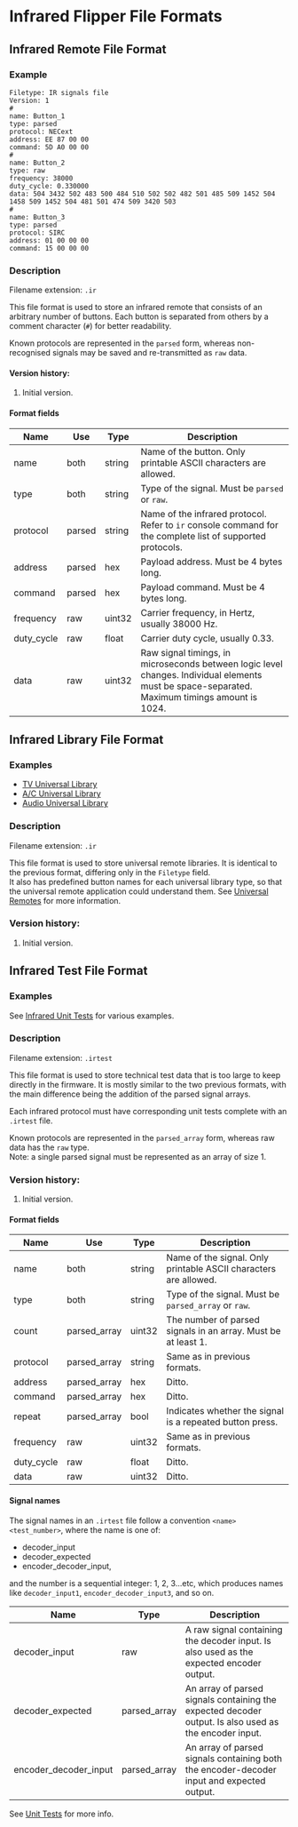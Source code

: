 # Infrared Flipper File Formats

## Infrared Remote File Format
### Example

    Filetype: IR signals file
    Version: 1
    # 
    name: Button_1
    type: parsed
    protocol: NECext
    address: EE 87 00 00
    command: 5D A0 00 00
    #
    name: Button_2
    type: raw
    frequency: 38000
    duty_cycle: 0.330000
    data: 504 3432 502 483 500 484 510 502 502 482 501 485 509 1452 504 1458 509 1452 504 481 501 474 509 3420 503
    #
    name: Button_3
    type: parsed
    protocol: SIRC
    address: 01 00 00 00
    command: 15 00 00 00

### Description
Filename extension: `.ir`

This file format is used to store an infrared remote that consists of an arbitrary number of buttons. 
Each button is separated from others by a comment character (`#`) for better readability.

Known protocols are represented in the `parsed` form, whereas non-recognised signals may be saved and re-transmitted as `raw` data.

#### Version history:
1. Initial version.

#### Format fields
| Name       | Use     | Type   | Description |
| ---------- | ------- | ------ |------------ |
| name       | both    | string | Name of the button. Only printable ASCII characters are allowed. |
| type       | both    | string | Type of the signal. Must be `parsed` or `raw`.  |
| protocol   | parsed  | string | Name of the infrared protocol. Refer to `ir` console command for the complete list of supported protocols. |
| address    | parsed  | hex    | Payload address. Must be 4 bytes long. |
| command    | parsed  | hex    | Payload command. Must be 4 bytes long. |
| frequency  | raw     | uint32 | Carrier frequency, in Hertz, usually 38000 Hz. |
| duty_cycle | raw     | float  | Carrier duty cycle, usually 0.33. |
| data       | raw     | uint32 | Raw signal timings, in microseconds between logic level changes. Individual elements must be space-separated. Maximum timings amount is 1024. |

## Infrared Library File Format
### Examples
- [TV Universal Library](/assets/resources/infrared/assets/tv.ir)
- [A/C Universal Library](/assets/resources/infrared/assets/ac.ir)
- [Audio Universal Library](/assets/resources/infrared/assets/audio.ir)

### Description
Filename extension: `.ir`

This file format is used to store universal remote libraries. It is identical to the previous format, differing only in the `Filetype` field.\
It also has predefined button names for each universal library type, so that the universal remote application could understand them.
See [Universal Remotes](/documentation/UniversalRemotes.md) for more information.

### Version history:
1. Initial version.

## Infrared Test File Format
### Examples
See [Infrared Unit Tests](/assets/unit_tests/infrared/) for various examples.
### Description
Filename extension: `.irtest`

This file format is used to store technical test data that is too large to keep directly in the firmware.
It is mostly similar to the two previous formats, with the main difference being the addition of the parsed signal arrays.

Each infrared protocol must have corresponding unit tests complete with an `.irtest` file.

Known protocols are represented in the `parsed_array` form, whereas raw data has the `raw` type.\
Note: a single parsed signal must be represented as an array of size 1.

### Version history:
1. Initial version.

#### Format fields
| Name       | Use          | Type   | Description |
| ---------- | ------------ | ------ |------------ |
| name       | both         | string | Name of the signal. Only printable ASCII characters are allowed. |
| type       | both         | string | Type of the signal. Must be `parsed_array` or `raw`.  |
| count      | parsed_array | uint32 | The number of parsed signals in an array. Must be at least 1. |
| protocol   | parsed_array | string | Same as in previous formats. |
| address    | parsed_array | hex    | Ditto. |
| command    | parsed_array | hex    | Ditto. |
| repeat     | parsed_array | bool   | Indicates whether the signal is a repeated button press. |
| frequency  | raw          | uint32 | Same as in previous formats. |
| duty_cycle | raw          | float  | Ditto. |
| data       | raw          | uint32 | Ditto. |

#### Signal names
The signal names in an `.irtest` file follow a convention `<name><test_number>`, where the name is one of:
- decoder_input
- decoder_expected
- encoder_decoder_input,

and the number is a sequential integer: 1, 2, 3...etc, which produces names like `decoder_input1`, `encoder_decoder_input3`, and so on.

| Name                  | Type         | Description                                                                                           |
| --------------------- | ------------ |-------------------------------------------------------------------------------------------------------|
| decoder_input         | raw          | A raw signal containing the decoder input. Is also used as the expected encoder output.               |
| decoder_expected      | parsed_array | An array of parsed signals containing the expected decoder output. Is also used as the encoder input. |
| encoder_decoder_input | parsed_array | An array of parsed signals containing both the encoder-decoder input and expected output.             |

See [Unit Tests](/documentation/UnitTests.md#infrared) for more info.
